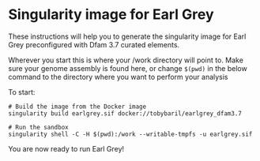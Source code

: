 # Singularity image for Earl Grey

These instructions will help you to generate the singularity image for Earl Grey preconfigured with Dfam 3.7 curated elements.

Wherever you start this is where your /work directory will point to. Make sure your genome assembly is found here, or change `$(pwd)` in the below command to the directory where you want to perform your analysis

To start:
```
# Build the image from the Docker image
singularity build earlgrey.sif docker://tobybaril/earlgrey_dfam3.7

# Run the sandbox
singularity shell -C -H $(pwd):/work --writable-tmpfs -u earlgrey.sif
```

You are now ready to run Earl Grey!
